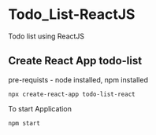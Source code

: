 # Todo_List-ReactJS
Todo list using ReactJS

## Create React App todo-list
pre-requists - node installed, npm installed

``` shell
npx create-react-app todo-list-react
```

To start Application 
```shell
npm start
```

